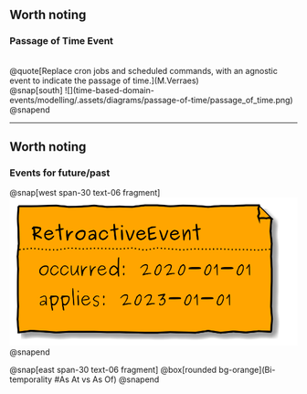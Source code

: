 ## Worth noting
### Passage of Time Event
</br>
@quote[Replace cron jobs and scheduled commands, with an agnostic event to indicate the passage of time.](M.Verraes)

</br>
@snap[south]
![](time-based-domain-events/modelling/.assets/diagrams/passage-of-time/passage_of_time.png)
@snapend

---
## Worth noting
### Events for future/past

@snap[west span-30 text-06 fragment]
![](time-based-domain-events/modelling/.assets/diagrams/retroactive_event.png)
@snapend


@snap[east span-30 text-06 fragment]
@box[rounded bg-orange](Bi-temporality #As At vs As Of)
@snapend